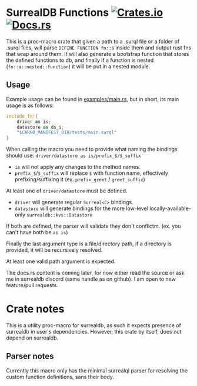 # SurrealDB Functions [![Crates.io](https://img.shields.io/crates/v/surrealdb_functions.svg)](https://crates.io/crates/surrealdb_functions) [![Docs.rs](https://docs.rs/surrealdb_functions/badge.svg)](https://docs.rs/surrealdb_functions)

This is a proc-macro crate that given a path to a .surql file or a folder of .surql files, will parse `DEFINE FUNCTION fn::`s inside them and output rust fns that wrap around them. 
It will also generate a bootstrap function that stores the defined functions to db, and finally if a function is nested (`fn::a::nested::function`) it will be put in a nested module.

## Usage

Example usage can be found in [examples/main.rs](/examples/main.rs), but in short, its main usage is as follows:

```rust
include_fn!{
    driver as is;
    datastore as ds_$;
    "$CARGO_MANIFEST_DIR/tests/main.surql"
}
```

When calling the macro you need to provide what naming the bindings should use: `driver/datastore as is/prefix_$/$_suffix` 
* `is` will not apply any changes to the method names.
* `prefix_$`/`$_suffix` will replace `$` with function name, effectively prefixing/suffixing it (ex. `prefix_greet` / `greet_suffix`)

At least one of `driver/datastore` must be defined.

* `driver` will generate regular `Surreal<C>` bindings.
* `datastore` will generate bindings for the more low-level locally-available-only `surrealdb::kvs::Datastore`

If both are defined, the parser will validate they don't conflictm. (ex. you can't have both be `as is`)

Finally the last argument type is a file/directory path, if a directory is provided, it will be recursively resolved.

At least one valid path argument is expected.

The docs.rs content is coming later, for now either read the source or ask me in surrealdb discord (same handle as on github).
I am open to new feature/pull requests.

# Crate notes

This is a utility proc-macro for surrealdb, as such it expects presence of surrealdb in user's dependencies.
However, this crate by itself, does not depend on surrealdb.

## Parser notes

Currently this macro only has the minimal surrealql parser for resolving the custom function definitions, sans their body.
